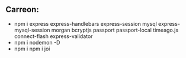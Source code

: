 ## Carreon:

- npm i express express-handlebars express-session mysql express-mysql-session morgan bcryptjs passport passport-local timeago.js connect-flash express-validator
- npm i nodemon -D
- npm i npm i joi